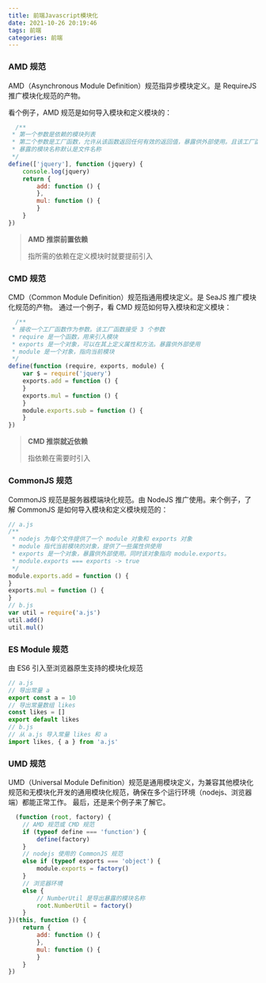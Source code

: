 ```yaml
---
title: 前端Javascript模块化
date: 2021-10-26 20:19:46
tags: 前端
categories: 前端
---
```


### AMD 规范

AMD（Asynchronous Module Definition）规范指异步模块定义。是 RequireJS 推广模块化规范的产物。

看个例子，AMD 规范是如何导入模块和定义模块的：

```javascript
  /**
 * 第一个参数是依赖的模块列表
 * 第二个参数是工厂函数，允许从该函数返回任何有效的返回值，暴露供外部使用。且该工厂函数的参数列表对应依赖的模块列表
 * 暴露的模块名称默认是文件名称
 */
define(['jquery'], function (jquery) {
    console.log(jquery)
    return {
        add: function () {
        },
        mul: function () {
        }
    }
})
 ```

> **AMD 推崇前置依赖**
>
> 指所需的依赖在定义模块时就要提前引入

### CMD 规范

CMD（Common Module Definition）规范指通用模块定义。是 SeaJS 推广模块化规范的产物。 通过一个例子，看 CMD 规范如何导入模块和定义模块：

```javascript
  /**
 * 接收一个工厂函数作为参数。该工厂函数接受 3 个参数
 * require 是一个函数，用来引入模块
 * exports 是一个对象，可以在其上定义属性和方法。暴露供外部使用
 * module 是一个对象，指向当前模块
 */
define(function (require, exports, module) {
    var $ = require('jquery')
    exports.add = function () {
    }
    exports.mul = function () {
    }
    module.exports.sub = function () {
    }
})
```

> **CMD 推崇就近依赖**
>
> 指依赖在需要时引入

### CommonJS 规范

CommonJS 规范是服务器模端块化规范。由 NodeJS 推广使用。来个例子，了解 CommonJS 是如何导入模块和定义模块规范的：

```javascript
// a.js
/**
 * nodejs 为每个文件提供了一个 module 对象和 exports 对象
 * module 指代当前模块的对象，提供了一些属性供使用
 * exports 是一个对象，暴露供外部使用。同时该对象指向 module.exports。
 * module.exports === exports -> true
 */
module.exports.add = function () {
}
exports.mul = function () {
}
// b.js
var util = require('a.js')
util.add()
util.mul()
```

### ES Module 规范

由 ES6 引入至浏览器原生支持的模块化规范

```javascript
// a.js
// 导出常量 a
export const a = 10
// 导出常量数组 likes
const likes = []
export default likes
// b.js
// 从 a.js 导入常量 likes 和 a 
import likes, { a } from 'a.js'
```

### UMD 规范

UMD（Universal Module Definition）规范是通用模块定义，为兼容其他模块化规范和无模块化开发的通用模块化规范，确保在多个运行环境（nodejs、浏览器端）都能正常工作。
最后，还是来个例子来了解它。

```javascript
  (function (root, factory) {
    // AMD 规范或 CMD 规范
    if (typeof define === 'function') {
        define(factory)
    }
    // nodejs 使用的 CommonJS 规范
    else if (typeof exports === 'object') { 
        module.exports = factory()
    }
    // 浏览器环境
    else {
        // NumberUtil 是导出暴露的模块名称
        root.NumberUtil = factory()
    }
})(this, function () {
    return {
        add: function () {
        },
        mul: function () {
        }
    }
})
```

  

  

